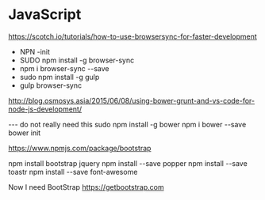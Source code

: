 # JavaScript

https://scotch.io/tutorials/how-to-use-browsersync-for-faster-development

 -  NPN -init 
 -  SUDO npm install -g browser-sync
 - npm i browser-sync --save 
 - sudo npm install -g gulp
 - gulp browser-sync


http://blog.osmosys.asia/2015/06/08/using-bower-grunt-and-vs-code-for-node-js-development/


--- do not really need this
sudo npm install -g bower
npm i bower --save 
bower init 

https://www.npmjs.com/package/bootstrap

npm install bootstrap
jquery
npm install --save popper
npm install --save toastr
npm install --save font-awesome



Now I need BootStrap
https://getbootstrap.com

